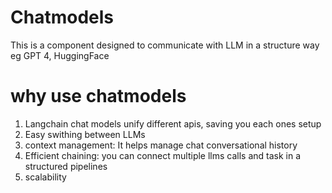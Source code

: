 # Chatmodels
This is a component designed to communicate with LLM in a structure way eg GPT 4, HuggingFace

# why use chatmodels

1. Langchain chat models unify different apis, saving you each ones setup 
2. Easy swithing between LLMs
3. context management: It helps manage chat conversational history
4. Efficient chaining: you can connect multiple llms calls and task in a structured pipelines
5. scalability